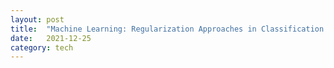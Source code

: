 ```yaml
---
layout: post
title:  "Machine Learning: Regularization Approaches in Classification "
date:   2021-12-25 
category: tech
---
```



